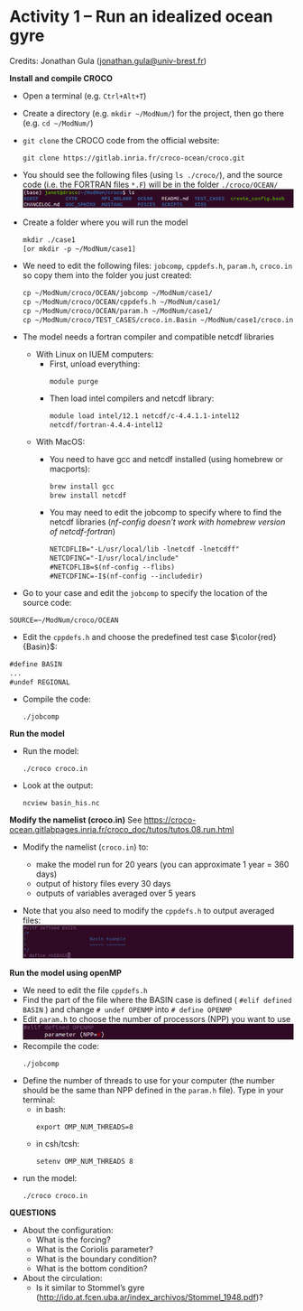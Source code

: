 # Activity 1 – Run an idealized ocean gyre 
Credits: Jonathan Gula (jonathan.gula@univ-brest.fr)

**Install and compile CROCO**
  * Open a terminal (e.g. ```Ctrl+Alt+T```)
  * Create a directory (e.g. ```mkdir ~/ModNum/```) for the project, then go there (e.g. ```cd ~/ModNum/```)
  * ```git clone``` the CROCO code from the official website:
    ```
    git clone https://gitlab.inria.fr/croco-ocean/croco.git
    ```

  * You should see the following files (using ```ls ./croco/```), and the source code (i.e. the FORTRAN files ```*.F```) will be in the folder ```./croco/OCEAN/```
    ![Alt text](https://github.com/quentinjamet/Tuto/blob/main/Figure/CROCO_content.png "a title")

  * Create a folder where you will run the model
    ```
    mkdir ./case1
    [or mkdir -p ~/ModNum/case1]
    ```

  * We need to edit the following files: ```jobcomp```, ```cppdefs.h```, ```param.h```, ```croco.in``` so copy them into the folder you just created:
    ```
    cp ~/ModNum/croco/OCEAN/jobcomp ~/ModNum/case1/
    cp ~/ModNum/croco/OCEAN/cppdefs.h ~/ModNum/case1/
    cp ~/ModNum/croco/OCEAN/param.h ~/ModNum/case1/
    cp ~/ModNum/croco/TEST_CASES/croco.in.Basin ~/ModNum/case1/croco.in
    ```

 * The model needs a fortran compiler and compatible netcdf libraries
    * With Linux on IUEM computers:
        * First, unload everything:
          ```
          module purge
          ```
        * Then load intel compilers and netcdf library:
          ```
          module load intel/12.1 netcdf/c-4.4.1.1-intel12 netcdf/fortran-4.4.4-intel12
          ```
    * With MacOS:
        * You need to have gcc and netcdf installed (using homebrew or macports):
          ```
          brew install gcc
          brew install netcdf
          ```
        * You may need to edit the jobcomp to specify where to find the netcdf libraries (*nf-config doesn’t work with homebrew version of netcdf-fortran*)
          
          ```
          NETCDFLIB="-L/usr/local/lib -lnetcdf -lnetcdff"
          NETCDFINC="-I/usr/local/include"
          #NETCDFLIB=$(nf-config --flibs)
          #NETCDFINC=-I$(nf-config --includedir)
          ```
 * Go to your case and edit the ```jobcomp``` to specify the location of the source code:
```
SOURCE=~/ModNum/croco/OCEAN
```

 * Edit the ```cppdefs.h``` and choose the predefined test case $\color{red}{Basin}$:
```
#define BASIN
...
#undef REGIONAL
```
 * Compile the code:
   ```
   ./jobcomp
   ```

**Run the model**
 * Run the model:
   ```
   ./croco croco.in
   ``` 
 * Look at the output:
   ```
   ncview basin_his.nc
   ```

**Modify the namelist (croco.in)**
See https://croco-ocean.gitlabpages.inria.fr/croco_doc/tutos/tutos.08.run.html
 * Modify the namelist (```croco.in```) to:
    * make the model run for 20 years (you can approximate 1 year = 360 days)
    * output of history files every 30 days
    * outputs of variables averaged over 5 years
      
 * Note that you also need to modify the ```cppdefs.h``` to output averaged files:
   ![Alt text](https://github.com/quentinjamet/Tuto/blob/main/Figure/Basin_averages.png "a title")

**Run the model using openMP**
 * We need to edit the file ```cppdefs.h```
 * Find the part of the file where the BASIN case is defined ( ```#elif defined BASIN``` )
   and change ```# undef OPENMP``` into ```# define OPENMP```
 * Edit ```param.h``` to choose the number of processors (NPP) you want to use
   ![Alt text](https://github.com/quentinjamet/Tuto/blob/main/Figure/openmp.png "a title")
 * Recompile the code:
   ```
   ./jobcomp
   ```
 * Define the number of threads to use for your computer (the number should be the same than NPP
defined in the ```param.h``` file). Type in your terminal:
   * in bash:
     ```
     export OMP_NUM_THREADS=8
     ```
    * in csh/tcsh:
      ```
      setenv OMP_NUM_THREADS 8
      ```
 * run the model:
   ```
   ./croco croco.in
   ```

**QUESTIONS**
 * About the configuration: 
   * What is the forcing?
   * What is the Coriolis parameter?
   * What is the boundary condition?
   * What is the bottom condition?
 * About the circulation:
    * Is it similar to Stommel’s gyre (http://ido.at.fcen.uba.ar/index_archivos/Stommel_1948.pdf)?
